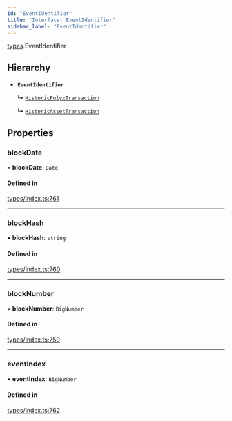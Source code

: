 ```yaml
---
id: "EventIdentifier"
title: "Interface: EventIdentifier"
sidebar_label: "EventIdentifier"
---
```


[types](../../../modules/Types/Types.md).EventIdentifier

## Hierarchy

- **`EventIdentifier`**

  ↳ [`HistoricPolyxTransaction`](../../API/Entities/Account/Types/HistoricPolyxTransaction/HistoricPolyxTransaction.md)

  ↳ [`HistoricAssetTransaction`](../../API/Entities/Asset/Types/HistoricAssetTransaction/HistoricAssetTransaction.md)

## Properties

### blockDate

• **blockDate**: `Date`

#### Defined in

[types/index.ts:761](https://github.com/PolymeshAssociation/polymesh-sdk/blob/adcc38781/src/types/index.ts#L761)

___

### blockHash

• **blockHash**: `string`

#### Defined in

[types/index.ts:760](https://github.com/PolymeshAssociation/polymesh-sdk/blob/adcc38781/src/types/index.ts#L760)

___

### blockNumber

• **blockNumber**: `BigNumber`

#### Defined in

[types/index.ts:759](https://github.com/PolymeshAssociation/polymesh-sdk/blob/adcc38781/src/types/index.ts#L759)

___

### eventIndex

• **eventIndex**: `BigNumber`

#### Defined in

[types/index.ts:762](https://github.com/PolymeshAssociation/polymesh-sdk/blob/adcc38781/src/types/index.ts#L762)
